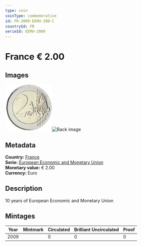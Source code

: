 ```yaml
---
type: coin
coinType: commemorative
id: FR-2009-EEMU-200-C
countryId: FR
serieId: EEMU-2009
---
```


# France € 2.00

## Images

<img src="../../Images/common-2007-200.webp" height="150" alt="Front image"><img src="Images/FR-2009-200-000.webp" height="150" alt="Back image">

## Metadata

**Country:** [France](../../Countries/France/index.md)\
**Serie:** [European Economic and Monetary Union](index.md)\
**Monetary value:** € 2.00\
**Currency:** Euro

## Description
10 years of European Economic and Monetary Union

## Mintages

| Year | Mintmark | Circulated | Brilliant Uncirculated | Proof |
| ---- | -------- | ---------- | ---------------------- | ----- |
| 2009 |  | 0| 0 | 0 |
